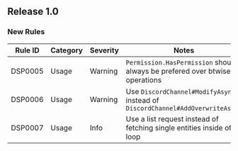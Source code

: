 ## Release 1.0

### New Rules

 Rule ID | Category | Severity | Notes                                                                          
---------|----------|----------|--------------------------------------------------------------------------------
 DSP0005 | Usage    | Warning  | `Permission.HasPermission` should always be prefered over btwise operations    
 DSP0006 | Usage    | Warning  | Use `DiscordChannel#ModifyAsync` instead of `DiscordChannel#AddOverwriteAsnyc` 
 DSP0007 | Usage    | Info     | Use a list request instead of fetching single entities inside of a loop